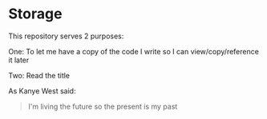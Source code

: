 # Storage
This repository serves 2 purposes:

One: To let me have a copy of the code I write so I can view/copy/reference it later

Two: Read the title

As Kanye West said:

> I'm living the future so the present is my past
